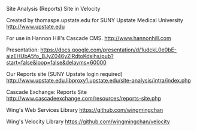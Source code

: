 Site Analysis (Reports) Site in Velocity

Created by thomaspe.upstate.edu for SUNY Upstate Medical University
http://www.upstate.edu

For use in Hannon Hill's Cascade CMS.
http://www.hannonhill.com

Presentation:
https://docs.google.com/presentation/d/1udckL0e0bE-aizEHUbA5fo_BJyZ046yZlRdtoKdsihs/pub?start=false&loop=false&delayms=60000

Our Reports site (SUNY Upstate login required)
http://www.upstate.edu.libproxy1.upstate.edu/site-analysis/intra/index.php

Cascade Exchange: Reports Site
http://www.cascadeexchange.com/resources/reports-site.php

Wing's Web Services Library
https://github.com/wingmingchan

Wing's Velocity Library
https://github.com/wingmingchan/velocity
